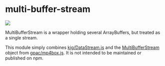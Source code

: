 # multi-buffer-stream

![](https://img.shields.io/badge/status-deprecated-red.svg)

MultiBufferStream is a wrapper holding several ArrayBuffers, but treated as a single stream.

This module simply combines [kig/DataStream.js](https://github.com/kig/DataStream.js) and the [MultiBufferStream](https://github.com/gpac/mp4box.js/blob/master/src/buffer.js) object from [gpac/mp4box.js](https://github.com/gpac/mp4box.js). It is not intended to be maintained or published on npm.
